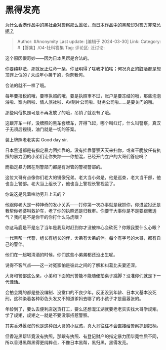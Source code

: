 # 黑得发亮
[为什么香港作品中的黑社会对警察那么嚣张，而日本作品中的黑帮却对警方非常怂呢？](https://www.zhihu.com/question/649620032/answer/3447830864)

> Author: #Anonymity
> Last update: [编辑于 2024-03-30]
> Link:
> Category: #【答集】/04-社科答集 
> Tag: 
> 评论区:
> 泛讨论:

这个原因很奇妙——因为日本黑帮是合法的。

你要纯非法，那就反正烂命一条，你证明得了啥我才怕啥；何况真正的脏活都是想顶罪上位的 / 未成年小弟干的，你奈我何。

合法的就不一样了哦。

每年要报税的哦，要审执照的哦，要是执照审不过，账户是要冻结的哦，那些泡泡浴啦、案内所啦、情人旅社啦、AV制片公司啦、财务公司啦……是要关门的哦。

那些风俗执照可是不再发放了的哦，吊销了就没有了哦。

这跟开车一样，没牌照的黑车套牌车，开得飞起，哪个叫红灯，什么叫警察，真汉子无须后视镜，油门就是一切的答案。

装上牌照老老实实 Good day sir.

  

日本黑道都是有指定暴力团挂靠的。没有挂靠警察天天来扫你，或者干脆放任有执照的暴力团的小弟们让你失踪——你想混，已经开门立户的大哥们答应吗？

而指定暴力团在刑警部门都是有对管的警视警部的。

这位大哥有点像你们老大的镜像兄弟。老大当小弟是，他是巡查，老大当干部，他也当上警部。老大当上组长了，他也当上警视长警视监了。

你说这是凭着啥功劳升上去的？

他跟你老大是一种神奇的发小关系——打你第一次办事就是我抓你，你进监狱还是我帮你老婆叫救护车，老了你的执照还是归我审。你要干大事你是不是要跟我透气？我问是不是你干的你打什么马虎眼？

你这马鹿是不是忘了当年是我及时赶到你才没被神心会砍死？你跟我耍什么心眼？

  

  

一代黑帮一代警，组长有组长的伴，舍弟有舍弟的伴。每个有字号的大哥，都有自己的警伴。

他们在一起喝清酒的时候，你们这些小弟弟都还没出生呢。

说得不客气点——这一对冤家怕是彼此之间的了解和纠葛比夫妻还深。

大哥和警部这么亲，小弟和下面的刑警能不能随便拍桌子跳脚？没准你们就是下一代佳话。

会拍会跳的都是些没编制、没堂口的不良少年。反正没到年龄、日本又基本没死刑，这种染着各种彩色头发又不知道爹妈去哪了的小孩子才是最嚣张的。

年龄到了，要么去便利店送货打工，要么还想混江湖就要老老实实找大哥学规矩。学了规矩，规矩之一就是不要没事招惹警察。

  

其实香港嚣张的也是这种跟大哥的小屁孩，真大哥往往不会直接给警察抓到把柄。

但香港黑帮毕竟没有执照，那跟有执照、有登记财产的指定暴力团毕竟性质不同，所以香港黑帮黑得更纯粹点，不像日本黑帮，黑归黑，黑得发亮。

